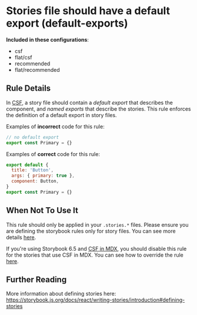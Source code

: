 # Stories file should have a default export (default-exports)

<!-- RULE-CATEGORIES:START -->

**Included in these configurations**: <ul><li>csf</li><li>flat/csf</li><li>recommended</li><li>flat/recommended</li></ul>

<!-- RULE-CATEGORIES:END -->

## Rule Details

In [CSF](https://storybook.js.org/docs/react/writing-stories/introduction#component-story-format), a story file should contain a _default export_ that describes the component, and _named exports_ that describe the stories. This rule enforces the definition of a default export in story files.

Examples of **incorrect** code for this rule:

```js
// no default export
export const Primary = {}
```

Examples of **correct** code for this rule:

```js
export default {
  title: 'Button',
  args: { primary: true },
  component: Button,
}
export const Primary = {}
```

## When Not To Use It

This rule should only be applied in your `.stories.*` files. Please ensure you are defining the storybook rules only for story files. You can see more details [here](https://github.com/storybookjs/eslint-plugin-storybook#overridingdisabling-rules).

If you're using Storybook 6.5 and [CSF in MDX](https://github.com/storybookjs/storybook/blob/v6.5.0/addons/docs/docs/recipes.md#csf-stories-with-mdx-docs), you should disable this rule for the stories that use CSF in MDX. You can see how to override the rule [here](https://github.com/storybookjs/eslint-plugin-storybook#overridingdisabling-rules).

## Further Reading

More information about defining stories here: https://storybook.js.org/docs/react/writing-stories/introduction#defining-stories
